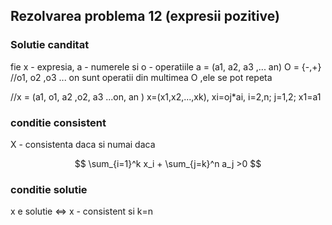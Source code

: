 
## Rezolvarea problema 12 (expresii pozitive)

### Solutie canditat
fie x - expresia, a -  numerele si o - operatiile
a = (a1, a2, a3 ,... an)
O = {-,+}
//o1, o2 ,o3 ... on sunt operatii din multimea O ,ele se pot repeta

//x = (a1, o1, a2 ,o2, a3 ...on, an )
x=(x1,x2,...,xk), xi=oj\*ai, i=2,n; j=1,2; x1=a1

### conditie consistent

X - consistenta daca si numai daca

$$
\sum_{i=1}^k x_i + \sum_{j=k}^n a_j >0
$$
### conditie solutie

x e solutie <=> x - consistent  si k=n








